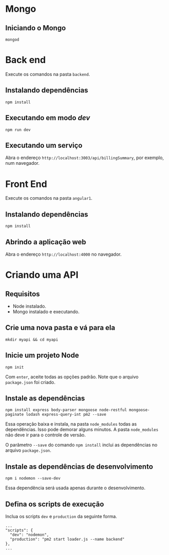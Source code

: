 # Mongo

## Iniciando o Mongo

`mongod`

# Back end

Execute os comandos na pasta `backend`.

## Instalando dependências

`npm install`

## Executando em modo *dev*

`npm run dev`

## Executando um serviço

Abra o endereço `http://localhost:3003/api/billingSummary`, por exemplo, num navegador.

# Front End

Execute os comandos na pasta `angular1`.

## Instalando dependências

`npm install`

## Abrindo a aplicação web

Abra o endereço `http://localhost:4000` no navegador.

# Criando uma API

## Requisitos

* Node instalado.
* Mongo instalado e executando.

## Crie uma nova pasta e vá para ela

`mkdir myapi && cd myapi`

## Inicie um projeto Node

`npm init`

Com `enter`, aceite todas as opções padrão. Note que o arquivo `package.json` foi criado.

## Instale as dependências

`npm install express body-parser mongoose node-restful mongoose-paginate lodash express-query-int pm2 --save`

Essa operação baixa e instala, na pasta `node_modules` todas as dependências. Isso pode demorar alguns minutos. A pasta `node_modules` não deve ir para o controle de versão.

O parâmetro `--save` do comando `npm install` inclui as dependências no arquivo `package.json`.

## Instale as dependências de desenvolvimento

`npm i nodemon --save-dev`

Essa dependência será usada apenas durante o desenvolvimento.

## Defina os scripts de execução

Inclua os scripts `dev` e `production` da seguinte forma. 

```
...
"scripts": {
  "dev": "nodemon",
  "production": "pm2 start loader.js --name backend"
},
...
```
